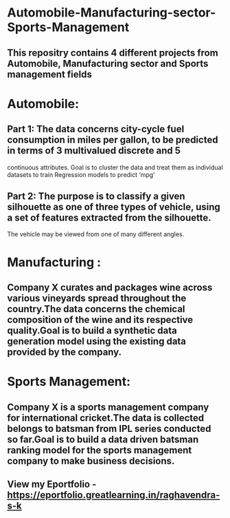 # Automobile-Manufacturing-sector-Sports-Management

## This repositry contains 4 different projects from Automobile, Manufacturing sector and Sports management fields

# Automobile:
## Part 1:  The data concerns city-cycle fuel consumption in miles per gallon, to be predicted in terms of 3 multivalued discrete and 5
continuous attributes. Goal is to cluster the data and treat them as individual datasets to train Regression models to predict ‘mpg’

## Part 2:  The purpose is to classify a given silhouette as one of three types of vehicle, using a set of features extracted from the silhouette.
The vehicle may be viewed from one of many different angles.

# Manufacturing :
## Company X curates and packages wine across various vineyards spread throughout the country.The data concerns the chemical composition of the wine and its respective quality.Goal is to build a synthetic data generation model using the existing data provided by the company.

# Sports Management:
## Company X is a sports management company for international cricket.The data is collected belongs to batsman from IPL series conducted so far.Goal is to build a data driven batsman ranking model for the sports management company to make business decisions.

## View my Eportfolio - https://eportfolio.greatlearning.in/raghavendra-s-k
